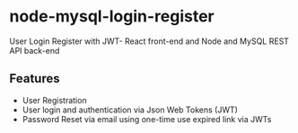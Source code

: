  # node-mysql-login-register
User Login Register with JWT- React front-end and Node and MySQL REST API back-end

## Features
- User Registration
- User login and authentication via Json Web Tokens (JWT)
- Password Reset via email using one-time use expired link via JWTs
